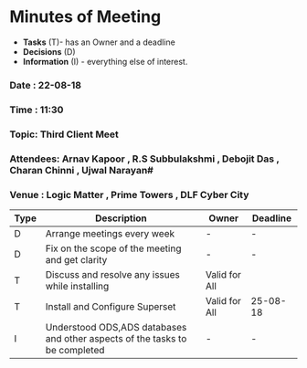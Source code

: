 # Minutes of Meeting

* **Tasks** (T)- has an Owner and a deadline
* **Decisions** (D)
* **Information** (I) - everything else of interest.
 
### Date : 22-08-18
### Time : 11:30
### Topic: Third Client Meet
### Attendees: Arnav Kapoor , R.S Subbulakshmi , Debojit Das , Charan Chinni , Ujwal Narayan#
### Venue : Logic Matter , Prime Towers , DLF Cyber City

Type | Description | Owner | Deadline
---- | ---- | ---- | ----
D | Arrange meetings every week | - | -
D | Fix on the scope of the meeting and get clarity  | - | -
T | Discuss and resolve any issues while installing  | Valid for All | 
T | Install and Configure Superset | Valid for All | 25-08-18
I | Understood ODS,ADS databases and other aspects of the tasks to be completed  | - | -